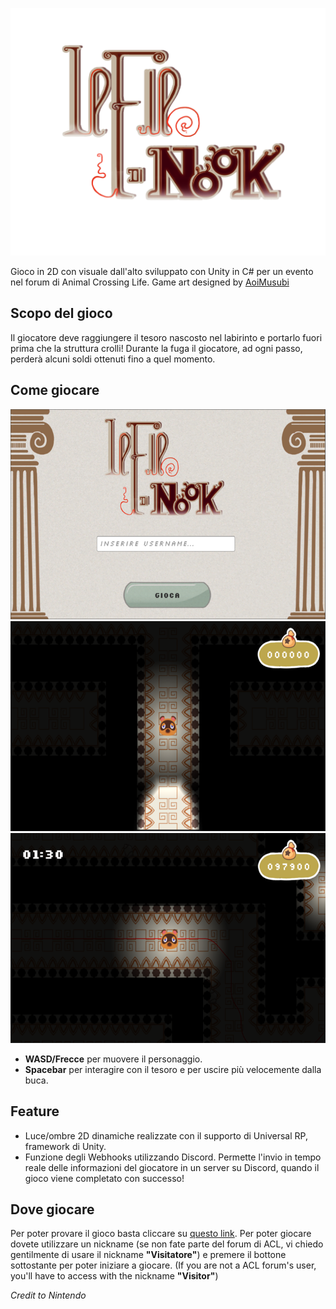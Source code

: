 ![alt text](https://github.com/michisco/NookThread_Game/blob/master/Titolo_1.0.png)

Gioco in 2D con visuale dall'alto sviluppato con Unity in C# per un evento nel forum di Animal Crossing Life. Game art designed by [AoiMusubi](https://www.instagram.com/aoimusubi/)

## Scopo del gioco
Il giocatore deve raggiungere il tesoro nascosto nel labirinto e portarlo fuori prima che la struttura crolli! Durante la fuga il giocatore, ad ogni passo, perderà alcuni soldi ottenuti fino a quel momento.

## Come giocare
![](screen01.png) ![](screen02.png) ![](screen03.png)

- **WASD/Frecce** per muovere il personaggio.
- **Spacebar** per interagire con il tesoro e per uscire più velocemente dalla buca.

## Feature
- Luce/ombre 2D dinamiche realizzate con il supporto di Universal RP, framework di Unity.
- Funzione degli Webhooks utilizzando Discord. Permette l'invio in tempo reale delle informazioni del giocatore in un server su Discord, quando il gioco viene completato con successo!

## Dove giocare
Per poter provare il gioco basta cliccare su [questo link](https://michisco.github.io/NookThread_Game/).
Per poter giocare dovete utilizzare un nickname (se non fate parte del forum di ACL, vi chiedo gentilmente di usare il nickname **"Visitatore"**) e premere il bottone sottostante per poter iniziare a giocare. 
(If you are not a ACL forum's user, you'll have to access with the nickname **"Visitor"**)

*Credit to Nintendo* 

